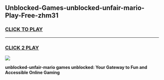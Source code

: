 
## Unblocked-Games-unblocked-unfair-mario-Play-Free-zhm31
<h3>
<a href="https://premium76.site?title=unblocked-unfair-mario&ref=20M">CLICK TO PLAY</a></h3>
<hr>

<h3>
<a href="https://premium76.site?title=unblocked-unfair-mario&ref=20M">CLICK 2 PLAY</a>
  
</h3>

<a href="https://premium76.site?title=unblocked-unfair-mario&ref=19M"><img src="https://clearcache.store/games.png"></a>


**unblocked-unfair-mario games unblocked: Your Gateway to Fun and Accessible Online Gaming**
